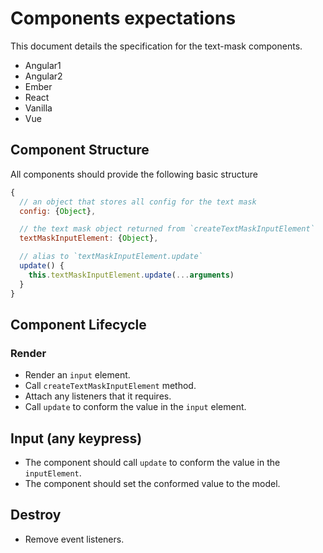 # Components expectations

This document details the specification for the text-mask components.

* Angular1
* Angular2
* Ember
* React
* Vanilla
* Vue

## Component Structure

All components should provide the following basic structure

```js
{
  // an object that stores all config for the text mask
  config: {Object},

  // the text mask object returned from `createTextMaskInputElement`
  textMaskInputElement: {Object},

  // alias to `textMaskInputElement.update`
  update() {
    this.textMaskInputElement.update(...arguments)
  }
}
```

## Component Lifecycle

### Render

* Render an `input` element.
* Call `createTextMaskInputElement` method.
* Attach any listeners that it requires.
* Call `update` to conform the value in the `input` element.

## Input (any keypress)

* The component should call `update` to conform the value in the `inputElement`.
* The component should set the conformed value to the model.

## Destroy

* Remove event listeners.
